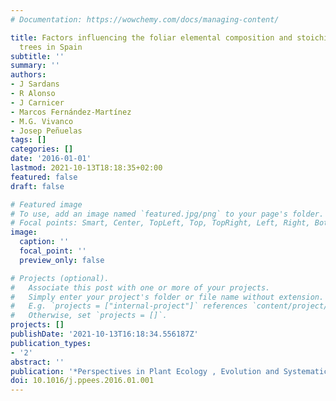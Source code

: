 ```yaml
---
# Documentation: https://wowchemy.com/docs/managing-content/

title: Factors influencing the foliar elemental composition and stoichiometry in forest
  trees in Spain
subtitle: ''
summary: ''
authors:
- J Sardans
- R Alonso
- J Carnicer
- Marcos Fernández-Martínez
- M.G. Vivanco
- Josep Peñuelas
tags: []
categories: []
date: '2016-01-01'
lastmod: 2021-10-13T18:18:35+02:00
featured: false
draft: false

# Featured image
# To use, add an image named `featured.jpg/png` to your page's folder.
# Focal points: Smart, Center, TopLeft, Top, TopRight, Left, Right, BottomLeft, Bottom, BottomRight.
image:
  caption: ''
  focal_point: ''
  preview_only: false

# Projects (optional).
#   Associate this post with one or more of your projects.
#   Simply enter your project's folder or file name without extension.
#   E.g. `projects = ["internal-project"]` references `content/project/deep-learning/index.md`.
#   Otherwise, set `projects = []`.
projects: []
publishDate: '2021-10-13T16:18:34.556187Z'
publication_types:
- '2'
abstract: ''
publication: '*Perspectives in Plant Ecology , Evolution and Systematics*'
doi: 10.1016/j.ppees.2016.01.001
---
```

